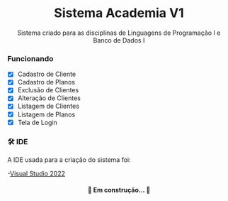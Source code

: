 <h1 align="center">Sistema Academia V1</h1>

<p align="center">Sistema criado para as disciplinas de Linguagens de Programação I e Banco de Dados I</p>


### Funcionando
- [x] Cadastro de Cliente
- [x] Cadastro de Planos
- [x] Exclusão de Clientes
- [x] Alteração de Clientes
- [x] Listagem de Clientes
- [x] Listagem de Planos
- [x] Tela de Login

### 🛠 IDE

A IDE usada para a criação do sistema foi:

-[Visual Studio 2022](https://visualstudio.microsoft.com/pt-br/downloads/)

 

<h4 align="center"> 
	🚧  Em construção...  🚧
</h4>
